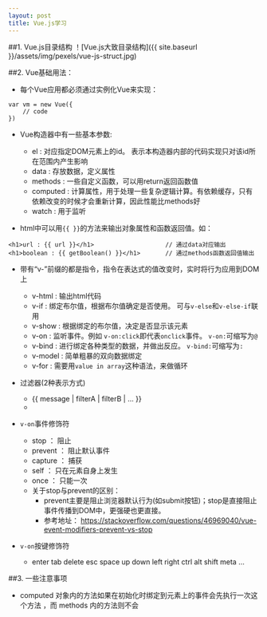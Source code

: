 ```yaml
---
layout: post
title: Vue.js学习
---
```


##1. Vue.js目录结构
  ！[Vue.js大致目录结构]({{ site.baseurl }}/assets/img/pexels/vue-js-struct.jpg)

##2. Vue基础用法：
- 每个Vue应用都必须通过实例化Vue来实现：
```
var vm = new Vue({
	// code
})
```
- Vue构造器中有一些基本参数:
	- el : 对应指定DOM元素上的id。 表示本构造器内部的代码实现只对该id所在范围内产生影响
	- data : 存放数据，定义属性
	- methods : 一些自定义函数，可以用return返回函数值
	- computed : 计算属性，用于处理一些复杂逻辑计算。有依赖缓存，只有依赖改变的时候才会重新计算，因此性能比methods好
	- watch : 用于监听

- html中可以用`{{ }}`的方法来输出对象属性和函数返回值。如：
```
<h1>url : {{ url }}</h1>					// 通过data对应输出
<h1>boolean : {{ getBoolean() }}</h1>		// 通过methods函数返回值输出
```
- 带有“v-”前缀的都是指令，指令在表达式的值改变时，实时将行为应用到DOM上
	- v-html : 输出html代码
	- v-if : 绑定布尔值，根据布尔值确定是否使用。 可与`v-else`和`v-else-if`联用
	- v-show : 根据绑定的布尔值，决定是否显示该元素
	- v-on : 监听事件。例如 `v-on:click`即代表`onclick`事件。 `v-on:`可缩写为`@`
	- v-bind : 进行绑定各种类型的数据，并做出反应。 `v-bind:`可缩写为`:`
	- v-model : 简单粗暴的双向数据绑定
	- v-for : 需要用`value in array`这种语法，来做循环

- 过滤器(2种表示方式)
	- {{ message | filterA | filterB | ... }}
	- <div :id="rawId | idFilter"></div>

- `v-on`事件修饰符
	- stop		： 阻止
	- prevent	： 阻止默认事件
	- capture	： 捕获
	- self		： 只在元素自身上发生
	- once		： 只能一次
	- 关于stop与prevent的区别： 
		- prevent主要是阻止浏览器默认行为(如submit按钮)；stop是直接阻止事件传播到DOM中，更强硬也更直接。
		- 参考地址： https://stackoverflow.com/questions/46969040/vue-event-modifiers-prevent-vs-stop

- `v-on`按键修饰符
	- enter tab delete esc space up down left right ctrl alt shift meta ...

##3. 一些注意事项
- computed 对象内的方法如果在初始化时绑定到元素上的事件会先执行一次这个方法 ，而 methods 内的方法则不会

